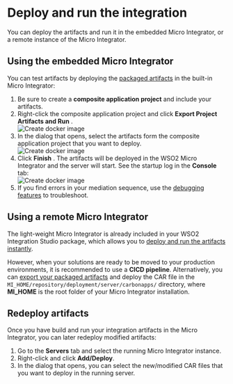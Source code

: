 # Deploy and run the integration

You can deploy the artifacts and run it in the embedded Micro Integrator, or a remote instance of the Micro Integrator.

## Using the embedded Micro Integrator

You can test artifacts by deploying the [packaged artifacts](packaging-artifacts.md) in the built-in Micro Integrator:

1.  Be sure to create a **composite application project** and include
    your artifacts.
2.  Right-click the composite application project and click **Export
    Project Artifacts and Run** .  
    ![Create docker image](../assets/img/create_project/testing_export_run.png)
3.  In the dialog that opens, select the artifacts form the composite
    application project that you want to deploy.  
    ![Create docker image](../assets/img/create_project/testing_artifact_selection.png)
4.  Click **Finish** . The artifacts will be deployed in the WSO2 Micro
    Integrator and the server will start. See the startup log in the
    **Console** tab:  
    ![Create docker image](../assets/img/create_project/testing_log.png)
5.  If you find errors in your mediation sequence, use the [debugging features](debugging-mediation.md)
    to troubleshoot.

## Using a remote Micro Integrator

The light-weight Micro Integrator is already included in your WSO2 Integration Studio package, which allows you to [deploy and run the artifacts instantly](#using-the-embedded-micro-integrator). 

However, when your solutions are ready to be moved to your production environments, it is recommended to use a **CICD pipeline**. Alternatively, you can [export your packaged artifacts](packaging-artifacts.md) and deploy the CAR file in the `MI_HOME/repository/deployment/server/carbonapps/` directory, where **MI_HOME** is the root folder of your Micro Integrator installation.

## Redeploy artifacts
Once you have build and run your integration artifacts in the Micro Integrator, you can later redeploy modified artifacts:

1. Go to the **Servers** tab and select the running Micro Integrator instance.
2. Right-click and click **Add/Deploy**. 
3. In the dialog that opens, you can select the new/modified CAR files that you want to deploy in the running server.